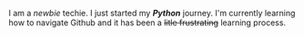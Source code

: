 
I am a *newbie* techie.
I just started my ***Python*** journey.
I'm currently learning how to navigate Github and it has been a ~~litle frustrating~~ learning process.
